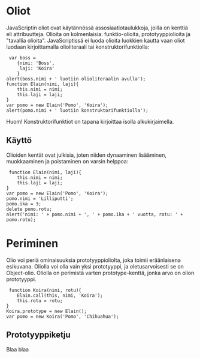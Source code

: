 Oliot 
========

JavaScriptin oliot ovat käytännössä assosiaatiotaulukkoja, joilla on kenttiä eli attribuutteja. Olioita on kolmenlaisia: funktio-olioita, prototyyppiolioita ja "tavallia olioita". JavaScriptissä ei luoda olioita luokkien kautta vaan oliot luodaan kirjoittamalla olioliteraali tai konstruktorifunktiolla:
<pre><code> var boss = 
	{nimi: 'Boss',
	 laji: 'Koira'
	}
alert(boss.nimi + ' luotiin olioliteraalin avulla');
function Elain(nimi, laji){
	this.nimi = nimi;
	this.laji = laji;
}
var pomo = new Elain('Pomo', 'Koira');
alert(pomo.nimi + ' luotiin konstruktorifunktiolla');
</code></pre>

Huom! Konstruktorifunktiot on tapana kirjoittaa isolla alkukirjaimella.

Käyttö
----------

Olioiden kentät ovat julkisia, joten niiden dynaaminen lisääminen, muokkaaminen ja poistaminen on varsin helppoa:
<pre><code> function Elain(nimi, laji){
	this.nimi = nimi;
	this.laji = laji;
}
var pomo = new Elain('Pomo', 'Koira');
pomo.nimi = 'Lilliputti';
pomo.ika = 3;
delete pomo.rotu;
alert('nimi: ' + pomo.nimi + ', ' + pomo.ika + ' vuotta, rotu: ' + pomo.rotu);
</code></pre>

Periminen
========

Olio voi periä ominaisuuksia prototyyppioliolta, joka toimii eräänlaisena esikuvana. Oliolla voi olla vain yksi prototyyppi, ja oletusarvoisesti se on Object-olio. Oliolla on perimistä varten prototype-kenttä, jonka arvo on olion prototyyppi.
<pre><code> function Koira(nimi, rotu){
	Elain.call(this, nimi, 'Koira');
	this.rotu = rotu;
}
Koira.prototype = new Elain();
var pomo = new Koira('Pomo', 'Chihuahua');
</code></pre>

Prototyyppiketju
----------

Blaa blaa
